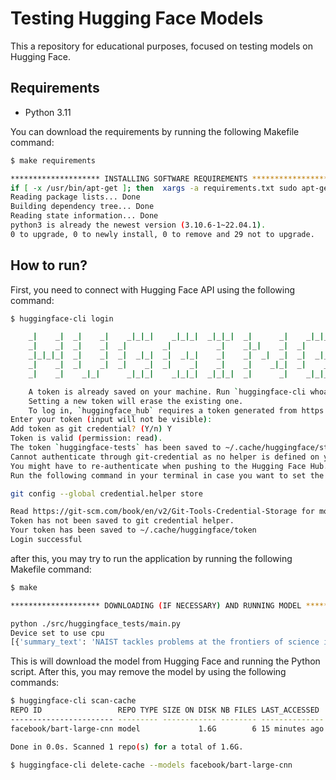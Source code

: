 # Testing Hugging Face Models

This a repository for educational purposes, focused on testing models on Hugging Face.

## Requirements

- Python 3.11

You can download the requirements by running the following Makefile command:

```bash
$ make requirements

******************** INSTALLING SOFTWARE REQUIREMENTS **********************************
if [ -x /usr/bin/apt-get ]; then  xargs -a requirements.txt sudo apt-get install -y; fi
Reading package lists... Done
Building dependency tree... Done
Reading state information... Done
python3 is already the newest version (3.10.6-1~22.04.1).
0 to upgrade, 0 to newly install, 0 to remove and 29 not to upgrade.
```

## How to run?

First, you need to connect with Hugging Face API using the following command:

```bash
$ huggingface-cli login

    _|    _|  _|    _|    _|_|_|    _|_|_|  _|_|_|  _|      _|    _|_|_|      _|_|_|_|    _|_|      _|_|_|  _|_|_|_|
    _|    _|  _|    _|  _|        _|          _|    _|_|    _|  _|            _|        _|    _|  _|        _|
    _|_|_|_|  _|    _|  _|  _|_|  _|  _|_|    _|    _|  _|  _|  _|  _|_|      _|_|_|    _|_|_|_|  _|        _|_|_|
    _|    _|  _|    _|  _|    _|  _|    _|    _|    _|    _|_|  _|    _|      _|        _|    _|  _|        _|
    _|    _|    _|_|      _|_|_|    _|_|_|  _|_|_|  _|      _|    _|_|_|      _|        _|    _|    _|_|_|  _|_|_|_|

    A token is already saved on your machine. Run `huggingface-cli whoami` to get more information or `huggingface-cli logout` if you want to log out.
    Setting a new token will erase the existing one.
    To log in, `huggingface_hub` requires a token generated from https://huggingface.co/settings/tokens .
Enter your token (input will not be visible): 
Add token as git credential? (Y/n) Y
Token is valid (permission: read).
The token `huggingface-tests` has been saved to ~/.cache/huggingface/stored_tokens
Cannot authenticate through git-credential as no helper is defined on your machine.
You might have to re-authenticate when pushing to the Hugging Face Hub.
Run the following command in your terminal in case you want to set the 'store' credential helper as default.

git config --global credential.helper store

Read https://git-scm.com/book/en/v2/Git-Tools-Credential-Storage for more details.
Token has not been saved to git credential helper.
Your token has been saved to ~/.cache/huggingface/token
Login successful
```

after this, you may try to run the application by running the following Makefile command:

```bash
$ make

******************** DOWNLOADING (IF NECESSARY) AND RUNNING MODEL **********************************

python ./src/huggingface_tests/main.py
Device set to use cpu
[{'summary_text': 'NAIST tackles problems at the frontiers of science in an environment of interdisciplinary and international cooperation. Students and researchers have access to world-class facilities in a stimulating environment.'}]
```

This is will download the model from Hugging Face and running the Python script. After this, you may remove the model by using the following commands:

```bash
$ huggingface-cli scan-cache
REPO ID                 REPO TYPE SIZE ON DISK NB FILES LAST_ACCESSED  LAST_MODIFIED REFS LOCAL PATH                                                           
----------------------- --------- ------------ -------- -------------- ------------- ---- -------------------------------------------------------------------- 
facebook/bart-large-cnn model             1.6G        6 15 minutes ago 1 hour ago    main ~/.cache/huggingface/hub/models--facebook--bart-large-cnn 

Done in 0.0s. Scanned 1 repo(s) for a total of 1.6G.

$ huggingface-cli delete-cache --models facebook/bart-large-cnn
```
